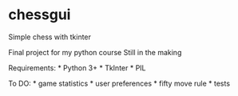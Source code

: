 # chessgui

Simple chess with tkinter 


Final project for my python course
Still in the making


Requirements:
    * Python 3+
    * TkInter
    * PIL
    
To DO:
    * game statistics
    * user preferences
    * fifty move rule
    * tests
